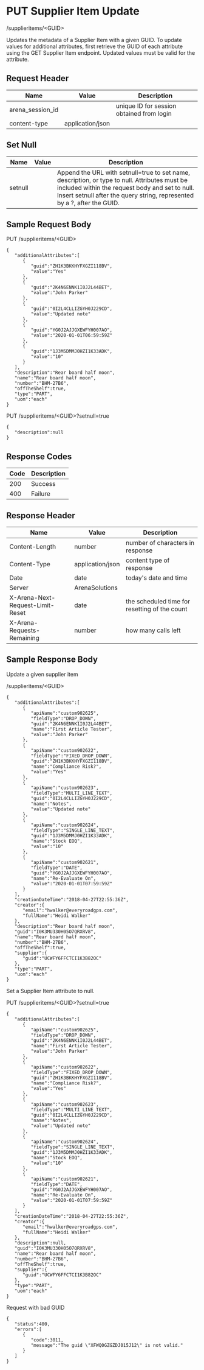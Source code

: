 # PUT Supplier Item Update
/supplieritems/&lt;GUID&gt;

Updates the metadata of a Supplier Item with a given GUID. To update values for additional attributes, first retrieve the GUID of each attribute using the GET Supplier Item endpoint.  Updated values must be valid for the attribute.

## Request Header

| Name<br> | Value<br> | Description<br> |
|  --- |  --- |  --- | 
| arena_session_id<br> |   | unique ID for session obtained from login<br> |
| content-type<br> | application/json<br> |   |

## Set Null

| Name<br> | Value<br> | Description<br> |
|  --- |  --- |  --- | 
| setnull<br> |   | Append the URL with setnull=true to set name, description, or type to null. Attributes must be included within the request body and set to null. Insert setnull after the query string, represented by a ?, after the GUID.<br> |

## Sample Request Body
PUT /supplieritems/&lt;GUID&gt;

```
{
   "additionalAttributes":[
      {
         "guid":"ZH1K3BKKHYFXGZI118BV",
         "value":"Yes"
      },
      {
         "guid":"2K4N6ENNK1I0J2L44BET",
         "value":"John Parker"
      },
      {
         "guid":"0I2L4CLLIZGYH0J229CD",
         "value":"Updated note"
      },
      {
         "guid":"YG0J2AJJGXEWFYH007AO",
         "value":"2020-01-01T06:59:59Z"
      },
      {
         "guid":"1J3M5DMMJ0HZI1K33ADK",
         "value":"10"
      }
   ],
   "description":"Rear board half moon",
   "name":"Rear board half moon",
   "number":"BHM-27B6",
   "offTheShelf":true,
   "type":"PART",
   "uom":"each"
}
```
PUT /supplieritems/&lt;GUID&gt;?setnull=true

```
{ 
   "description":null    
}
```
## Response Codes

| Code<br> | Description<br> |
|  --- |  --- | 
| 200<br> | Success<br> |
| 400<br> | Failure<br> |

## Response Header

| Name<br> | Value<br> | Description<br> |
|  --- |  --- |  --- | 
| Content-Length<br> | number<br> | number of characters in response<br> |
| Content-Type<br> | application/json<br> | content type of response<br> |
| Date<br> | date<br> | today's date and time<br> |
| Server<br> | ArenaSolutions<br> |   |
| X-Arena-Next-Request-Limit-Reset<br> | date<br> | the scheduled time for resetting of the count<br> |
| X-Arena-Requests-Remaining<br> | number<br> | how many calls left<br> |

## Sample Response Body
Update a given supplier item

/supplieritems/&lt;GUID&gt;

```
{
   "additionalAttributes":[
      {
         "apiName":"custom902625",
         "fieldType":"DROP_DOWN",
         "guid":"2K4N6ENNK1I0J2L44BET",
         "name":"First Article Tester",
         "value":"John Parker"
      },
      {
         "apiName":"custom902622",
         "fieldType":"FIXED_DROP_DOWN",
         "guid":"ZH1K3BKKHYFXGZI118BV",
         "name":"Compliance Risk?",
         "value":"Yes"
      },
      {
         "apiName":"custom902623",
         "fieldType":"MULTI_LINE_TEXT",
         "guid":"0I2L4CLLIZGYH0J229CD",
         "name":"Notes",
         "value":"Updated note"
      },
      {
         "apiName":"custom902624",
         "fieldType":"SINGLE_LINE_TEXT",
         "guid":"1J3M5DMMJ0HZI1K33ADK",
         "name":"Stock EOQ",
         "value":"10"
      },
      {
         "apiName":"custom902621",
         "fieldType":"DATE",
         "guid":"YG0J2AJJGXEWFYH007AO",
         "name":"Re-Evaluate On",
         "value":"2020-01-01T07:59:59Z"
      }
   ],
   "creationDateTime":"2018-04-27T22:55:36Z",
   "creator":{
      "email":"hwalker@everyroadgps.com",
      "fullName":"Heidi Walker"
   },
   "description":"Rear board half moon",
   "guid":"I0K3MU330H05O7QRXRV8",
   "name":"Rear board half moon",
   "number":"BHM-27B6",
   "offTheShelf":true,
   "supplier":{
      "guid":"UCWFY6FFCTCI1K3B82OC"
   },
   "type":"PART",
   "uom":"each"
}
```
Set a Supplier Item attribute to null.

PUT /supplieritems/&lt;GUID&gt;?setnull=true

```
{
   "additionalAttributes":[
      {
         "apiName":"custom902625",
         "fieldType":"DROP_DOWN",
         "guid":"2K4N6ENNK1I0J2L44BET",
         "name":"First Article Tester",
         "value":"John Parker"
      },
      {
         "apiName":"custom902622",
         "fieldType":"FIXED_DROP_DOWN",
         "guid":"ZH1K3BKKHYFXGZI118BV",
         "name":"Compliance Risk?",
         "value":"Yes"
      },
      {
         "apiName":"custom902623",
         "fieldType":"MULTI_LINE_TEXT",
         "guid":"0I2L4CLLIZGYH0J229CD",
         "name":"Notes",
         "value":"Updated note"
      },
      {
         "apiName":"custom902624",
         "fieldType":"SINGLE_LINE_TEXT",
         "guid":"1J3M5DMMJ0HZI1K33ADK",
         "name":"Stock EOQ",
         "value":"10"
      },
      {
         "apiName":"custom902621",
         "fieldType":"DATE",
         "guid":"YG0J2AJJGXEWFYH007AO",
         "name":"Re-Evaluate On",
         "value":"2020-01-01T07:59:59Z"
      }
   ],
   "creationDateTime":"2018-04-27T22:55:36Z",
   "creator":{
      "email":"hwalker@everyroadgps.com",
      "fullName":"Heidi Walker"
   },
   "description":null,
   "guid":"I0K3MU330H05O7QRXRV8",
   "name":"Rear board half moon",
   "number":"BHM-27B6",
   "offTheShelf":true,
   "supplier":{
      "guid":"UCWFY6FFCTCI1K3B82OC"
   },
   "type":"PART",
   "uom":"each"
}
```
Request with bad GUID

```
{  
   "status":400,
   "errors":[  
      {  
         "code":3011,
         "message":"The guid \"XFWQ0GZGZDJ015J12\" is not valid."
      }
   ]
}
```
